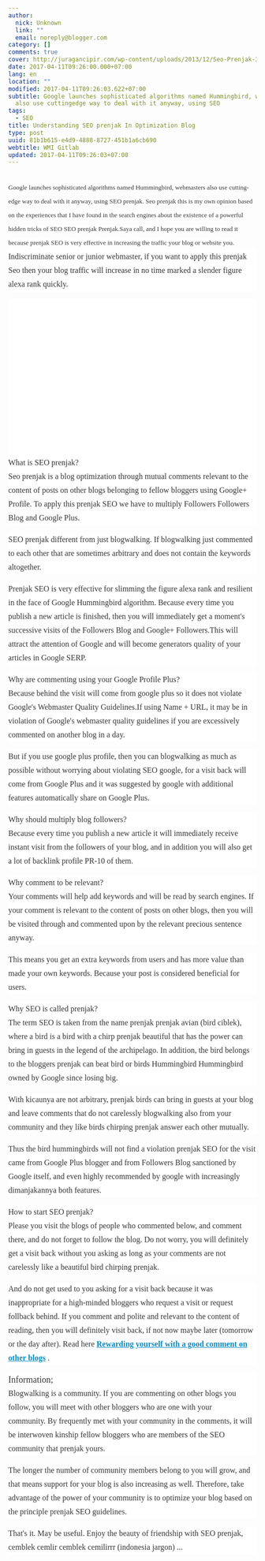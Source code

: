 ```yaml
---
author:
  nick: Unknown
  link: ""
  email: noreply@blogger.com
category: []
comments: true
cover: http://juragancipir.com/wp-content/uploads/2013/12/Seo-Prenjak-300x240.jpg
date: 2017-04-11T09:26:00.000+07:00
lang: en
location: ""
modified: 2017-04-11T09:26:03.622+07:00
subtitle: Google launches sophisticated algorithms named Hummingbird, webmasters
  also use cuttingedge way to deal with it anyway, using SEO
tags:
  - SEO
title: Understanding SEO prenjak In Optimization Blog
type: post
uuid: 81b1b615-e4d9-4888-8727-451b1a6cb690
webtitle: WMI Gitlab
updated: 2017-04-11T09:26:03+07:00
---
```


<div dir="ltr" style="text-align: left;" trbidi="on"><h2><span class="notranslate" style="background-color: white; color: #353535; font-family: &quot;merriweather&quot; , &quot;times new roman&quot; , &quot;times&quot; , serif; font-size: small; font-weight: normal; line-height: 28px;">Google launches sophisticated algorithms named Hummingbird, webmasters also use cutting-edge way to deal with it anyway, using SEO prenjak.</span><span style="background-color: white; color: #353535; font-family: &quot;merriweather&quot; , &quot;times new roman&quot; , &quot;times&quot; , serif; font-size: small; font-weight: normal; line-height: 28px;">&nbsp;</span><span class="notranslate" style="background-color: white; color: #353535; font-family: &quot;merriweather&quot; , &quot;times new roman&quot; , &quot;times&quot; , serif; font-size: small; font-weight: normal; line-height: 28px;">Seo prenjak this is my own opinion based on the experiences that I have found in the search engines about the existence of a powerful hidden tricks of SEO SEO prenjak Prenjak.Saya call, and I hope you are willing to read it because prenjak SEO is very effective in increasing the traffic your blog or website you.</span><span style="background-color: white; color: #353535; font-family: &quot;merriweather&quot; , &quot;times new roman&quot; , &quot;times&quot; , serif; font-size: small; font-weight: normal; line-height: 28px;"></span><div style="background-color: white; color: #353535; font-family: Merriweather, 'Times New Roman', Times, serif; font-size: medium; font-weight: normal; line-height: 28px; margin-bottom: 1em; padding: 0px;"><span class="notranslate">Indiscriminate senior or junior webmaster, if you want to apply this prenjak Seo then your blog traffic will increase in no time marked a slender figure alexa rank quickly.</span></div><div class="amp-wp-inline-4e7cf9905a12cc7ecb45883ae68f08db" style="background-color: white; clear: both; color: #353535; font-family: Merriweather, 'Times New Roman', Times, serif; font-size: medium; font-weight: normal; line-height: 28px; text-align: center;"><amp-img alt="" class="amp-wp-enforced-sizes i-amphtml-element i-amphtml-layout-responsive i-amphtml-layout-size-defined i-amphtml-layout" height="320" sizes="(min-width: 400px) 400px, 100vw" src="http://juragancipir.com/wp-content/uploads/2013/12/Seo-Prenjak-300x240.jpg" style="display: block; margin: 0px auto; max-width: 100%; overflow: hidden !important; position: relative; width: 100vw;" width="400"><i-amphtml-sizer style="display: block; padding-top: 262.390625px;"></i-amphtml-sizer><img alt="" class="i-amphtml-fill-content i-amphtml-replaced-content" src="http://juragancipir.com/wp-content/uploads/2013/12/Seo-Prenjak-300x240.jpg" style="border: none !important; bottom: 0px; display: block; height: 1px; left: 0px; margin: auto; min-height: 100%; min-width: 100%; padding: 0px !important; position: absolute; right: 0px; top: 0px; width: 1px;"></amp-img><br><div class="quads-location quads-ad4" id="quads-ad4"></div></div><div style="background-color: white; color: #353535; font-family: Merriweather, 'Times New Roman', Times, serif; font-size: medium; font-weight: normal; line-height: 28px; margin-bottom: 1em; padding: 0px;"><span class="amp-wp-inline-e83b3001d8045eddbc5ff9e9b885e24e" style="font-size: medium;"><br></span><span class="notranslate"><span class="amp-wp-inline-e83b3001d8045eddbc5ff9e9b885e24e" style="font-size: medium;">What is SEO prenjak?</span></span><br><span class="notranslate">Seo prenjak is a blog optimization through mutual comments relevant to the content of posts on other blogs belonging to fellow bloggers using Google+ Profile.</span>&nbsp;<span class="notranslate">To apply this prenjak SEO we have to multiply Followers Followers Blog and Google Plus.</span></div><div style="background-color: white; color: #353535; font-family: Merriweather, 'Times New Roman', Times, serif; font-size: medium; font-weight: normal; line-height: 28px; margin-bottom: 1em; padding: 0px;"><span class="notranslate">SEO prenjak different from just blogwalking.</span>&nbsp;<span class="notranslate">If blogwalking just commented to each other that are sometimes arbitrary and does not contain the keywords altogether.</span></div><div style="background-color: white; color: #353535; font-family: Merriweather, 'Times New Roman', Times, serif; font-size: medium; font-weight: normal; line-height: 28px; margin-bottom: 1em; padding: 0px;"><span class="notranslate">Prenjak SEO is very effective for slimming the figure alexa rank and resilient in the face of Google Hummingbird algorithm.</span>&nbsp;<span class="notranslate">Because every time you publish a new article is finished, then you will immediately get a moment's successive visits of the Followers Blog and Google+ Followers.</span><span class="notranslate">This will attract the attention of Google and will become generators quality of your articles in Google SERP.</span></div><div style="background-color: white; color: #353535; font-family: Merriweather, 'Times New Roman', Times, serif; font-size: medium; font-weight: normal; line-height: 28px; margin-bottom: 1em; padding: 0px;"><span class="notranslate"><span class="amp-wp-inline-e83b3001d8045eddbc5ff9e9b885e24e" style="font-size: medium;">Why are commenting using your Google Profile Plus?</span></span><br><span class="notranslate">Because behind the visit will come from google plus so it does not violate Google's Webmaster Quality Guidelines.</span><span class="notranslate">If using Name + URL, it may be in violation of Google's webmaster quality guidelines if you are excessively commented on another blog in a day.</span></div><div style="background-color: white; color: #353535; font-family: Merriweather, 'Times New Roman', Times, serif; font-size: medium; font-weight: normal; line-height: 28px; margin-bottom: 1em; padding: 0px;"><span class="notranslate">But if you use google plus profile, then you can blogwalking as much as possible without worrying about violating SEO google, for a visit back will come from Google Plus and it was suggested by google with additional features automatically share on Google Plus.</span></div><div style="background-color: white; color: #353535; font-family: Merriweather, 'Times New Roman', Times, serif; font-size: medium; font-weight: normal; line-height: 28px; margin-bottom: 1em; padding: 0px;"><span class="notranslate"><span class="amp-wp-inline-e83b3001d8045eddbc5ff9e9b885e24e" style="font-size: medium;">Why should multiply blog followers?</span></span><br><span class="notranslate">Because every time you publish a new article it will immediately receive instant visit from the followers of your blog, and in addition you will also get a lot of backlink profile PR-10 of them.</span></div><div style="background-color: white; color: #353535; font-family: Merriweather, 'Times New Roman', Times, serif; font-size: medium; font-weight: normal; line-height: 28px; margin-bottom: 1em; padding: 0px;"><span class="notranslate"><span class="amp-wp-inline-e83b3001d8045eddbc5ff9e9b885e24e" style="font-size: medium;">Why comment to be relevant?</span></span><br><span class="notranslate">Your comments will help add keywords and will be read by search engines.</span>&nbsp;<span class="notranslate">If your comment is relevant to the content of posts on other blogs, then you will be visited through and commented upon by the relevant precious sentence anyway.</span></div><div class="quads-location quads-ad2" id="quads-ad2" style="background-color: white; color: #353535; font-family: Merriweather, 'Times New Roman', Times, serif; font-size: medium; font-weight: normal; line-height: 28px;"></div><div style="background-color: white; color: #353535; font-family: Merriweather, 'Times New Roman', Times, serif; font-size: medium; font-weight: normal; line-height: 28px; margin-bottom: 1em; padding: 0px;"><span class="notranslate">This means you get an extra keywords from users and has more value than made your own keywords.</span>&nbsp;<span class="notranslate">Because your post is considered beneficial for users.</span></div><div style="background-color: white; color: #353535; font-family: Merriweather, 'Times New Roman', Times, serif; font-size: medium; font-weight: normal; line-height: 28px; margin-bottom: 1em; padding: 0px;"><span class="notranslate"><span class="amp-wp-inline-e83b3001d8045eddbc5ff9e9b885e24e" style="font-size: medium;">Why SEO is called prenjak?</span></span><br><span class="notranslate">The term SEO is taken from the name prenjak prenjak avian (bird ciblek), where a bird is a bird with a chirp prenjak beautiful that has the power can bring in guests in the legend of the archipelago.</span>&nbsp;<span class="notranslate">In addition, the bird belongs to the bloggers prenjak can beat bird or birds Hummingbird Hummingbird owned by Google since losing big.</span></div><div style="background-color: white; color: #353535; font-family: Merriweather, 'Times New Roman', Times, serif; font-size: medium; font-weight: normal; line-height: 28px; margin-bottom: 1em; padding: 0px;"><span class="notranslate">With kicaunya are not arbitrary, prenjak birds can bring in guests at your blog and leave comments that do not carelessly blogwalking also from your community and they like birds chirping prenjak answer each other mutually.</span></div><div style="background-color: white; color: #353535; font-family: Merriweather, 'Times New Roman', Times, serif; font-size: medium; font-weight: normal; line-height: 28px; margin-bottom: 1em; padding: 0px;"><span class="notranslate">Thus the bird hummingbirds will not find a violation prenjak SEO for the visit came from Google Plus blogger and from Followers Blog sanctioned by Google itself, and even highly recommended by google with increasingly dimanjakannya both features.</span></div><div style="background-color: white; color: #353535; font-family: Merriweather, 'Times New Roman', Times, serif; font-size: medium; font-weight: normal; line-height: 28px; margin-bottom: 1em; padding: 0px;"><span class="notranslate"><span class="amp-wp-inline-e83b3001d8045eddbc5ff9e9b885e24e" style="font-size: medium;">How to start SEO prenjak?</span></span><br><span class="notranslate">Please you visit the blogs of people who commented below, and comment there, and do not forget to follow the blog.</span>&nbsp;<span class="notranslate">Do not worry, you will definitely get a visit back without you asking as long as your comments are not carelessly like a beautiful bird chirping prenjak.</span></div><div style="background-color: white; color: #353535; font-family: Merriweather, 'Times New Roman', Times, serif; font-size: medium; font-weight: normal; line-height: 28px; margin-bottom: 1em; padding: 0px;"><span class="notranslate">And do not get used to you asking for a visit back because it was inappropriate for a high-minded bloggers who request a visit or request follback behind.</span>&nbsp;<span class="notranslate">If you comment and polite and relevant to the content of reading, then you will definitely visit back, if not now maybe later (tomorrow or the day after).</span>&nbsp;<span class="notranslate">Read here&nbsp;<b><a href="https://translate.googleusercontent.com/translate_c?depth=1&amp;nv=1&amp;rurl=translate.google.com&amp;sl=id&amp;sp=nmt4&amp;tl=en&amp;u=http://juragancipir.com/menghargai-diri-sendiri-dengan-berkomentar-yang-baik-di-blog-lain/amp/&amp;usg=ALkJrhh7Lo7e8VM2uq_dsDAtuYXFvDEVTQ" rel="noopener noreferer nofollow" style="color: #0a89c0;" target="_blank">Rewarding yourself with a good comment on other blogs</a></b>&nbsp;.</span></div><div style="background-color: white; color: #353535; font-family: Merriweather, 'Times New Roman', Times, serif; font-size: medium; font-weight: normal; line-height: 28px; margin-bottom: 1em; padding: 0px;"><span class="notranslate"><span class="amp-wp-inline-86ac09696f8a955f18e3d3b695512f0a" style="font-size: large;">Information;</span></span><br><span class="notranslate">Blogwalking is a community.</span>&nbsp;<span class="notranslate">If you are commenting on other blogs you follow, you will meet with other bloggers who are one with your community.</span>&nbsp;<span class="notranslate">By frequently met with your community in the comments, it will be interwoven kinship fellow bloggers who are members of the SEO community that prenjak yours.</span></div><div style="background-color: white; color: #353535; font-family: Merriweather, 'Times New Roman', Times, serif; font-size: medium; font-weight: normal; line-height: 28px; margin-bottom: 1em; padding: 0px;"><span class="notranslate">The longer the number of community members belong to you will grow, and that means support for your blog is also increasing as well.</span>&nbsp;<span class="notranslate">Therefore, take advantage of the power of your community is to optimize your blog based on the principle prenjak SEO guidelines.</span></div><div style="background-color: white; color: #353535; font-family: Merriweather, 'Times New Roman', Times, serif; font-size: medium; font-weight: normal; line-height: 28px; margin-bottom: 1em; padding: 0px;"><span class="notranslate">That's it.</span>&nbsp;<span class="notranslate">May be useful.</span>&nbsp;<span class="notranslate">Enjoy the beauty of friendship with SEO prenjak, cemblek cemlir cemblek cemilirrr (indonesia jargon) ...</span></div></h2></div><script>document.querySelectorAll("pre,code");
  pretext.forEach(function (el) {
    el.classList.toggle("notranslate", true);
  });</script><script>document.querySelectorAll("pre,code");
  pretext.forEach(function (el) {
    el.classList.toggle("notranslate", true);
  });</script>